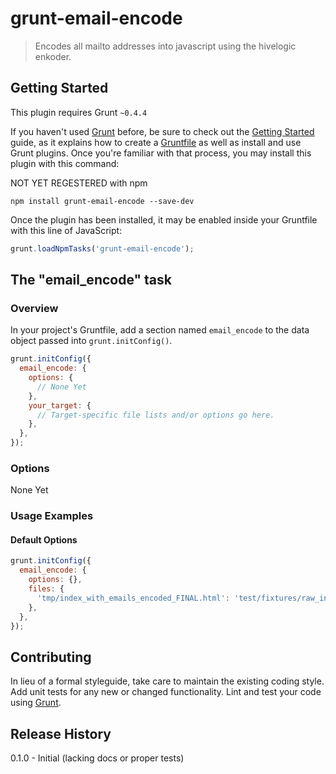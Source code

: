 # grunt-email-encode

> Encodes all mailto addresses into javascript using the hivelogic enkoder.

## Getting Started
This plugin requires Grunt `~0.4.4`

If you haven't used [Grunt](http://gruntjs.com/) before, be sure to check out the [Getting Started](http://gruntjs.com/getting-started) guide, as it explains how to create a [Gruntfile](http://gruntjs.com/sample-gruntfile) as well as install and use Grunt plugins. Once you're familiar with that process, you may install this plugin with this command:

NOT YET REGESTERED with npm
```shell
npm install grunt-email-encode --save-dev
```

Once the plugin has been installed, it may be enabled inside your Gruntfile with this line of JavaScript:

```js
grunt.loadNpmTasks('grunt-email-encode');
```

## The "email_encode" task

### Overview
In your project's Gruntfile, add a section named `email_encode` to the data object passed into `grunt.initConfig()`.

```js
grunt.initConfig({
  email_encode: {
    options: {
      // None Yet
    },
    your_target: {
      // Target-specific file lists and/or options go here.
    },
  },
});
```

### Options

None Yet

### Usage Examples

#### Default Options


```js
grunt.initConfig({
  email_encode: {
    options: {},
    files: {
      'tmp/index_with_emails_encoded_FINAL.html': 'test/fixtures/raw_index.html'
    },
  },
});
```

## Contributing
In lieu of a formal styleguide, take care to maintain the existing coding style. Add unit tests for any new or changed functionality. Lint and test your code using [Grunt](http://gruntjs.com/).

## Release History
0.1.0 - Initial (lacking docs or proper tests)